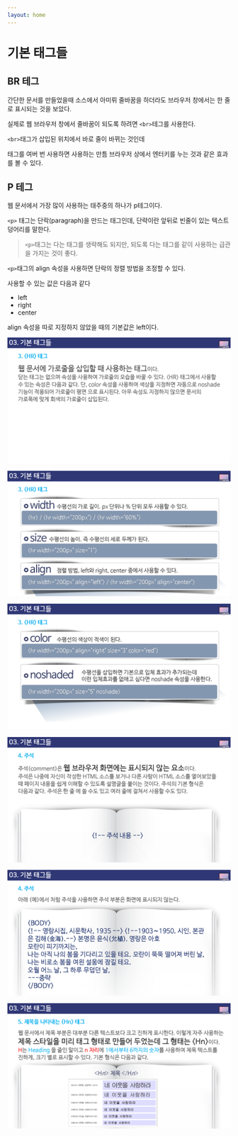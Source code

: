 ```yaml
---
layout: home
---
```


# 기본 태그들



## BR 테그

간단한 문서를 만들었을때 소스에서 아미뤼 줄바꿈을 하더라도 브라우저 창에서는 한 줄로 표시되는 것을 보았다.

실제로 웹 브라우저 창에서 줄바꿈이 되도록 하려면 `<br>`테그를 사용한다.



`<br>`태그가 삽입된 위치에서 바로 줄이 바뀌는 것인데

태그를 여버 번 사용하면 사용하는 만틈 브라우저 상에서 엔터키를 누는 것과 같은 효과를 볼 수 있다.





## P 테그

웹 문서에서 가장 많이 사용하는 태주중의 하나가 p테그이다.

`<p>` 태그는 단락(paragraph)을 만드는 태그인데, 단략이란 앞뒤로 빈줄이 있는 텍스트 덩어리를 말한다.



> `<p>`태그는 다는 태그를 생략해도 되지만, 되도록 다는 태그를 같이 사용하는 급관을 가지는 것이 좋다.



`<p>`태그의 align 속성을 사용하면 단락의 정렬 방법을 조정할 수 있다.

사용할 수 있는 값은 다음과 같다

* left
* right
* center

align  속성을 따로 지정하지 않았을 때의 기본값은 left이다.







![html501_40](./img/html501_40.png)

![html501_41](./img/html501_41.png)

![html501_42](./img/html501_42.png)

![html501_43](./img/html501_43.png)

![html501_44](./img/html501_44.png)

![html501_45](./img/html501_45.png)